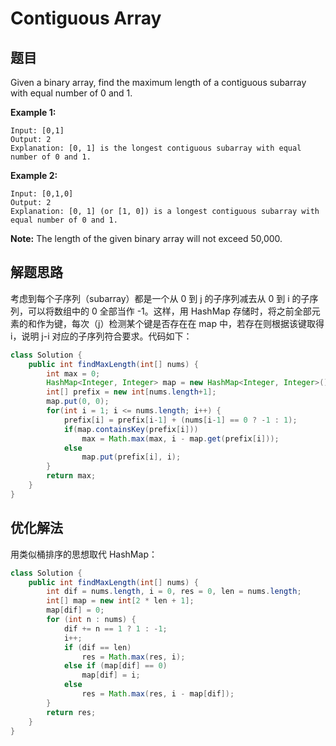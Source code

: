 # Contiguous Array

## 题目

Given a binary array, find the maximum length of a contiguous subarray with equal number of 0 and 1.

**Example 1:**

```
Input: [0,1]
Output: 2
Explanation: [0, 1] is the longest contiguous subarray with equal number of 0 and 1.
```

**Example 2:**

```
Input: [0,1,0]
Output: 2
Explanation: [0, 1] (or [1, 0]) is a longest contiguous subarray with equal number of 0 and 1.
```

**Note:** The length of the given binary array will not exceed 50,000. 

## 解题思路

考虑到每个子序列（subarray）都是一个从 0 到 j 的子序列减去从 0 到 i 的子序列，可以将数组中的 0 全部当作 -1。这样，用 HashMap 存储时，将之前全部元素的和作为键，每次（j）检测某个键是否存在在 map 中，若存在则根据该键取得 i，说明 j-i 对应的子序列符合要求。代码如下：

```java
class Solution {
    public int findMaxLength(int[] nums) {
        int max = 0;
        HashMap<Integer, Integer> map = new HashMap<Integer, Integer>();
        int[] prefix = new int[nums.length+1];
        map.put(0, 0);
        for(int i = 1; i <= nums.length; i++) {
            prefix[i] = prefix[i-1] + (nums[i-1] == 0 ? -1 : 1);
            if(map.containsKey(prefix[i]))
                max = Math.max(max, i - map.get(prefix[i]));
            else
                map.put(prefix[i], i);
        }
        return max;
    }
}
```

## 优化解法

用类似桶排序的思想取代 HashMap：

```java
class Solution {
    public int findMaxLength(int[] nums) {
        int dif = nums.length, i = 0, res = 0, len = nums.length;
        int[] map = new int[2 * len + 1];
        map[dif] = 0;
        for (int n : nums) {
            dif += n == 1 ? 1 : -1;
            i++;
            if (dif == len) 
                res = Math.max(res, i);
            else if (map[dif] == 0) 
                map[dif] = i;
            else 
                res = Math.max(res, i - map[dif]);
        }
        return res;
    }
}
```